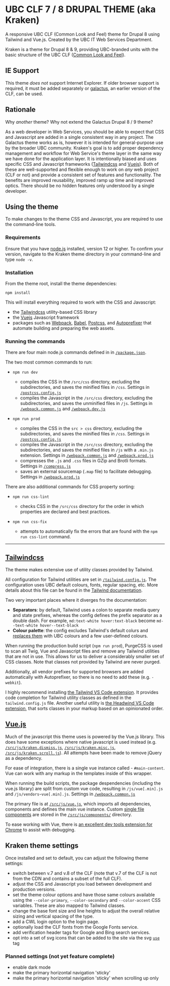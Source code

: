 UBC CLF 7 / 8 DRUPAL THEME (aka Kraken)
=======================================

A responsive UBC CLF (Common Look and Feel) theme for Drupal 8 using Tailwind and Vue.js. Created by the UBC IT Web Services Department.

Kraken is a theme for Drupal 8 & 9, providing UBC-branded units with the basic structure of the UBC CLF ([Common Look and Feel](https://clf.ubc.ca)).

## IE Support
This theme *does not* support Internet Explorer. If older browser support is required, it must be added separately or [galactus](https://github.com/ubc-web-services/galactus), an earlier version of the CLF, can be used.

## Rationale
Why *another* theme? Why not extend the Galactus Drupal 8 / 9 theme?

As a web developer in Web Services, you should be able to expect that CSS and Javascript are added in a single consistent way in any project. The Galactus theme works as is, however it is intended for general-purpose use by the broader UBC community. Kraken's goal is to add proper dependency management and workflow for Web Service's theme layer in the same way we have done for the application layer. It is intentionally biased and uses specific CSS and Javascript frameworks ([Tailwindcss](https://tailwindcss.com) and [Vuejs](https://vuejs.org)). Both of these are well-supported and flexible enough to work on *any* web project (CLF or not) and provide a consistent set of features and functionality. The benefits are improved reusability, improved ramp up time and improved optics. There should be no hidden features only understood by a single developer.

## Using the theme

To make changes to the theme CSS and Javascript, you are required to use the command-line tools.

### Requirements
Ensure that you have [node.js](https://nodejs.org/en/download/) installed, version 12 or higher. To confirm your version, navigate to the Kraken theme directory in your command-line and type `node -v`.

### Installation
From the theme root, install the theme dependencies:
```
npm install
```

This will install everything required to work with the CSS and Javascript:
- the [Tailwindcss](https://tailwindcss.com) utility-based CSS library
- the [Vuejs](https://vuejs.org) Javascript framework
- packages such as [Webpack](https://webpack.js.org), [Babel](https://babeljs.io), [Postcss](https://postcss.org), and [Autoprefixer](https://www.npmjs.com/package/autoprefixer) that automate building and preparing the web assets.

### Running the commands
There are four main node.js commands defined in in [`/package.json`](https://github.com/ubc-web-services/product-boilerplate/blob/master/web/themes/custom/kraken/package.json#L24).

The two most common commands to run:
- `npm run dev`
    - compiles the CSS in the `/src/css` directory, excluding the subdirectories, and saves the minified files in `/css`. Settings in [`/postcss.config.js`](https://github.com/ubc-web-services/product-boilerplate/blob/master/web/themes/custom/kraken/postcss.config.js)
    - compiles the Javascript in the `/src/css` directory, excluding the subdirectories, and saves the unminified files in `/js`.  Settings in [`/webpack.common.js`](https://github.com/ubc-web-services/product-boilerplate/blob/master/web/themes/custom/kraken/webpack.common.js) and [`/webpack.dev.js`](https://github.com/ubc-web-services/product-boilerplate/blob/master/web/themes/custom/kraken/webpack.prod.js)

- `npm run prod`
    - compiles the CSS in the `src > css` directory, excluding the subdirectories, and saves the minified files in `/css`. Settings in [`/postcss.config.js`](https://github.com/ubc-web-services/product-boilerplate/blob/master/web/themes/custom/kraken/postcss.config.js)
    - compiles the Javascript in the `/src/css` directory, excluding the subdirectories, and saves the minified files in `/js` with a `.min.js` extension. Settings in [`/webpack.common.js`](https://github.com/ubc-web-services/product-boilerplate/blob/master/web/themes/custom/kraken/webpack.common.js) and [`/webpack.prod.js`](https://github.com/ubc-web-services/product-boilerplate/blob/master/web/themes/custom/kraken/webpack.prod.js)
    - compresses the `.js` and `.css` files in GZip and Brotli formats. Settings in [`/compress.js`](https://github.com/ubc-web-services/product-boilerplate/blob/master/web/themes/custom/kraken/compress.js)
    - saves an external sourcemap (`.map` file) to facilitate debugging. Settings in [`/webpack.prod.js`](https://github.com/ubc-web-services/product-boilerplate/blob/master/web/themes/custom/kraken/webpack.prod.js)

There are also additional commands for CSS property sorting:
- `npm run css-lint`
    - checks CSS in the `/src/css` directory for the order in which properties are declared and best practices.

- `npm run css-fix`
    - attempts to automatically fix the errors that are found with the `npm run css-lint` command.

----

## [Tailwindcss](https://tailwindcss.com)
The theme makes extensive use of utility classes provided by Tailwind.

All configuration for Tailwind utilities are set in [`/tailwind.config.js`](https://github.com/ubc-web-services/product-boilerplate/blob/master/web/themes/custom/kraken/tailwind.config.js). The configuration uses UBC default colours, fonts, regular spacing, etc. More details about this file can be found in the [Tailwind documentation](https://tailwindcss.com/docs/configuration).

Two very important places where it diverges fro the documentation:
- **Separators**: by default, Tailwind uses a colon to separate media query and state prefixes, whereas the config defines the prefix separator as a double dash. For example, `md:text-white hover:text-black` become `md--text-white hover--text-black`
- **Colour palette**: the config excludes Tailwind's default colurs and [replaces them](https://github.com/ubc-web-services/product-boilerplate/blob/master/web/themes/custom/kraken/tailwind.config.js#L12) with UBC colours and a few user-defined colours.

When running the production build script (`npm run prod`), PurgeCSS is used to scan all Twig, Vue and Javascript files and remove any Tailwind utilities that are not in use. This allows for us to deliver a considerably smaller set of CSS classes. Note that classes not provided by Tailwind are never purged.

Additionally, all vendor prefixes for supported browsers are added automatically with Autoprefixer, so there is no need to add these (e.g. `-webkit`).

I highly recommend installing [the Tailwind VS Code extension](https://marketplace.visualstudio.com/items?itemName=bradlc.vscode-tailwindcss). It provides code completion for Tailwind utility classes as defined in the `tailwind.config.js` file. Another useful utility is [the Headwind VS Code extension](https://marketplace.visualstudio.com/items?itemName=heybourn.headwind), that sorts classes in your markup based on an opinionated order.

## [Vue.js](https://vuejs.org)
Much of the javascript this theme uses is powered by the Vue.js library. This does have some exceptions where native javascript is used instead (e.g. [`/src/js/kraken.dismiss.js`](https://github.com/ubc-web-services/product-boilerplate/blob/master/web/themes/custom/kraken/src/js/kraken.dismiss.js), [`/src/js/kraken.misc.js`](https://github.com/ubc-web-services/product-boilerplate/blob/master/web/themes/custom/kraken/src/js/kraken.misc.js), [`/src/js/kraken.scroll.js`](https://github.com/ubc-web-services/product-boilerplate/blob/master/web/themes/custom/kraken/src/js/kraken.scroll.js)). All attempts have been made to remove jQuery as a dependency.

For ease of integration, there is a single vue instance called - `#main-content`. Vue can work with any markup in the templates inside of this wrapper.

When running the build scripts, the package despendencies (including the vue.js library) are split from custom vue code, resulting in `/js/vue[.min].js` and `/js/vendors~vue[.min].js`. Settings in [`/webpack.common.js`](https://github.com/ubc-web-services/product-boilerplate/blob/master/web/themes/custom/kraken/webpack.common.js)

The primary file is at [`/src/js/vue.js`](https://github.com/ubc-web-services/product-boilerplate/blob/master/web/themes/custom/kraken/src/js/vue.js), which imports all dependencies, components and defines the main vue instance. Custom [single file components](https://vuejs.org/v2/guide/single-file-components.html) are stored in the [`/src/js/components/`](https://github.com/ubc-web-services/product-boilerplate/tree/master/web/themes/custom/kraken/src/js/components) directory.

To ease working with Vue, there is [an excellent dev tools extension for Chrome](https://chrome.google.com/webstore/detail/vuejs-devtools/nhdogjmejiglipccpnnnanhbledajbpd?hl=en) to assist with debugging.

## Kraken theme settings

Once installed and set to default, you can adjust the following theme settings:

- switch between v.7 and v.8 of the CLF (note that v.7 of the CLF is not from the CDN and contains a subset of the full CLF).
- adjust the CSS and Javascript you load between development and production versions.
- set the theme colour options and have those same colours available using the `--color-primary`, `--color-secondary` and `--color-accent` CSS variables. These are also mapped to Tailwind classes.
- change the base font size and line heights to adjust the overall relative sizing and vertical spacing of the type.
- add a CWL login option to the login page.
- optionally load the CLF fonts from the Google Fonts service.
- add verification header tags for Google and Bing search services.
- opt into a set of svg icons that can be added to the site via the svg [`use`](https://developer.mozilla.org/en-US/docs/Web/SVG/Element/use) tag

### Planned settings (not yet feature complete)
- enable dark mode
- make the primary horizontal navigation 'sticky'
- make the primary horizontal navigation 'sticky' when scrolling up only

